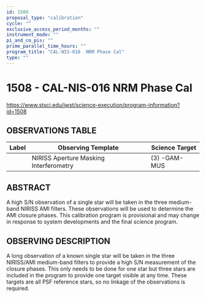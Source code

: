 ```yaml
---
id: 1508
proposal_type: "calibration"
cycle: ""
exclusive_access_period_months: ""
instrument_mode: ""
pi_and_co_pis: ""
prime_parallel_time_hours: ""
program_title: "CAL-NIS-016  NRM Phase Cal"
type: ""
---
```

# 1508 - CAL-NIS-016  NRM Phase Cal
https://www.stsci.edu/jwst/science-execution/program-information?id=1508
## OBSERVATIONS TABLE
| Label | Observing Template | Science Target |
|---|---|---|
| | NIRISS Aperture Masking Interferometry | (3) -GAM-MUS |

## ABSTRACT
A high S/N observation of a single star will be taken in the three medium-band NIRISS AMI filters. These observations will be used to determine the AMI closure phases. This calibration program is provisional and may change in response to system developments and the final science program.

## OBSERVING DESCRIPTION
A long observation of a known single star will be taken in the three NIRISS/AMI medium-band filters to provide a high S/N measurement of the closure phases. This only needs to be done for one star but three stars are included in the program to provide one target visible at any time. These targets are all PSF reference stars, so no linkage of the observations is required.